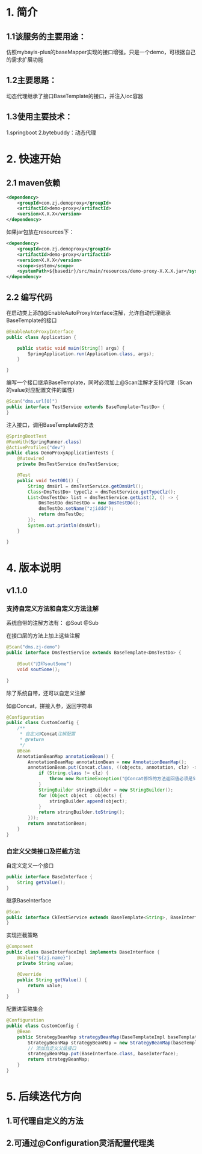 # 1. 简介

## 1.1该服务的主要用途：

仿照mybayis-plus的baseMapper实现的接口增强。只是一个demo，可根据自己的需求扩展功能

## 1.2主要思路：

动态代理继承了接口BaseTemplate的接口，并注入ioc容器

## 1.3使用主要技术：

1.springboot
2.bytebuddy：动态代理

# 2. 快速开始

## 2.1 maven依赖

```xml
<dependency>
    <groupId>com.zj.demoproxy</groupId>
    <artifactId>demo-proxy</artifactId>
    <version>X.X.X</version>
</dependency>
```
如果jar包放在resources下：
```xml
<dependency>
    <groupId>com.zj.demoproxy</groupId>
    <artifactId>demo-proxy</artifactId>
    <version>X.X.X</version>
    <scope>system</scope>
    <systemPath>${basedir}/src/main/resources/demo-proxy-X.X.X.jar</systemPath>
</dependency>
```

## 2.2 编写代码

在启动类上添加@EnableAutoProxyInterface注解，允许自动代理继承BaseTemplate的接口

```java
@EnableAutoProxyInterface
public class Application {

    public static void main(String[] args) {
        SpringApplication.run(Application.class, args);
    }

}
```

编写一个接口继承BaseTemplate<T>，同时必须加上@Scan注解才支持代理（Scan的value对应配置文件的属性）

```java
@Scan("dms.url[0]")
public interface TestService extends BaseTemplate<TestDo> {
}
```

注入接口，调用BaseTemplate的方法

```java
@SpringBootTest
@RunWith(SpringRunner.class)
@ActiveProfiles("dev")
public class DemoProxyApplicationTests {
    @Autowired
    private DmsTestService dmsTestService;

    @Test
    public void test001() {
        String dmsUrl = dmsTestService.getDmsUrl();
        Class<DmsTestDo> typeClz = dmsTestService.getTypeClz();
        List<DmsTestDo> list = dmsTestService.getList(2, () -> {
            DmsTestDo dmsTestDo = new DmsTestDo();
            dmsTestDo.setName("zjiddd");
            return dmsTestDo;
        });
        System.out.println(dmsUrl);
    }

}
```

# 4. 版本说明

## v1.1.0 

### 支持自定义方法和自定义方法注解

系统自带的注解方法有： @Sout @Sub

在接口层的方法上加上这些注解

```java
@Scan("dms.zj-demo")
public interface DmsTestService extends BaseTemplate<DmsTestDo> {
    
    @Sout("打印soutSome")
    void soutSome();
    
}
```

除了系统自带，还可以自定义注解

如@Concat，拼接入参，返回字符串

```java
@Configuration
public class CustomConfig {
    /**
     * 自定义@Concat注解配置
     * @return
     */
    @Bean
    AnnotationBeanMap annotationBean() {
        AnnotationBeanMap annotationBean = new AnnotationBeanMap();
        annotationBean.put(Concat.class, ((objects, annotation, clz) -> {
            if (String.class != clz) {
                throw new RuntimeException("@Concat修饰的方法返回值必须是String类型");
            }
            StringBuilder stringBuilder = new StringBuilder();
            for (Object object : objects) {
                stringBuilder.append(object);
            }
            return stringBuilder.toString();
        }));
        return annotationBean;
    }
}
```

### 自定义父类接口及拦截方法

自定义定义一个接口

```java
public interface BaseInterface {
    String getValue();
}
```

继承BaseInterface

```java
@Scan
public interface CkTestService extends BaseTemplate<String>, BaseInterface {
}
```

实现拦截策略

```java
@Component
public class BaseInterfaceImpl implements BaseInterface {
    @Value("${zj.name}")
    private String value;

    @Override
    public String getValue() {
        return value;
    }
}
```

配置进策略集合

```java
@Configuration
public class CustomConfig {
    @Bean
    public StrategyBeanMap strategyBeanMap(BaseTemplateImpl baseTemplateImpl, BaseInterfaceImpl baseInterface){
        StrategyBeanMap strategyBeanMap = new StrategyBeanMap(baseTemplateImpl);
        // 添加自定义父级接口
        strategyBeanMap.put(BaseInterface.class, baseInterface);
        return strategyBeanMap;
    }
}
```


# 5. 后续迭代方向

## 1.可代理自定义的方法

## 2.可通过@Configuration灵活配置代理类

